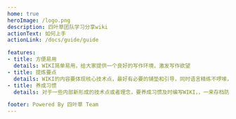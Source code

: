 ```yaml
---
home: true
heroImage: /logo.png
description: 四叶草团队学习分享wiki
actionText: 如何上手
actionLink: /docs/guide/guide

features:
- title: 方便易用
  details: WIKI简单易用，给大家提供一个良好的写作环境，激发写作欲望
- title: 提炼要点
  details: WIKI的内容要体现核心技术点，最好有必要的铺垫和引导，同时语言精练不啰嗦，要点部分让人一目了然
- title: 养成习惯
  details: 对于一些内部新形成的技术点或者理念，要养成习惯及时编写WIKI，，一来存档防止遗忘，二来其他人可以共享交流

footer: Powered By 四叶草 Team
---
```


<style>
.hero img {
  width: 170px;
  height: 170px;
}
.action a{
  cursor: pointer;
}
</style>
